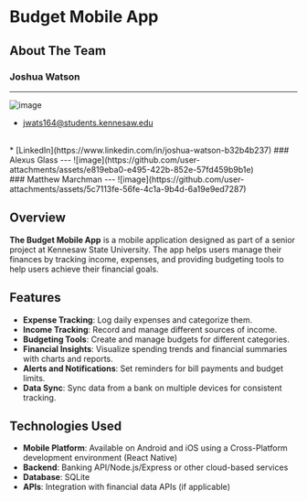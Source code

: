 # Budget Mobile App

## About The Team 

### Joshua Watson  
---
![image](https://github.com/user-attachments/assets/001d6f39-82e7-4733-bd67-513ce636857a)
<br>
* <jwats164@students.kennesaw.edu>
<br>
* [LinkedIn](https://www.linkedin.com/in/joshua-watson-b32b4b237)
### Alexus Glass
---
![image](https://github.com/user-attachments/assets/e819eba0-e495-422b-852e-57fd459b9b1e)
<br>
<aglass24@students.kennesaw.edu>
### Matthew Marchman
---
![image](https://github.com/user-attachments/assets/5c7113fe-56fe-4c1a-9b4d-6a19e9ed7287)
<br>
<mmarchm7@students.kennesaw.edu>




## Overview

**The Budget Mobile App** is a mobile application designed as part of a senior project at Kennesaw State University. The app helps users manage their finances by tracking income, expenses, and providing budgeting tools to help users achieve their financial goals.

## Features

- **Expense Tracking**: Log daily expenses and categorize them.
- **Income Tracking**: Record and manage different sources of income.
- **Budgeting Tools**: Create and manage budgets for different categories.
- **Financial Insights**: Visualize spending trends and financial summaries with charts and reports.
- **Alerts and Notifications**: Set reminders for bill payments and budget limits.
- **Data Sync**: Sync data from a bank on multiple devices for consistent tracking.

## Technologies Used

- **Mobile Platform**: Available on Android and iOS using a Cross-Platform development environment (React Native)
- **Backend**: Banking API/Node.js/Express or other cloud-based services
- **Database**: SQLite
- **APIs**: Integration with financial data APIs (if applicable)

